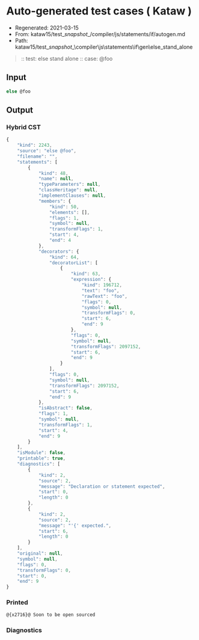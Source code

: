 # Auto-generated test cases ( Kataw )
- Regenerated: 2021-03-15
- From: kataw15/test\__snapshot__/compiler/js/statements/if/autogen.md
- Path: kataw15/test\__snapshot__\compiler\js\statements\if\gen\else_stand_alone
> :: test: else stand alone
> :: case: @foo
## Input

`````js
else @foo
`````

## Output

### Hybrid CST

```javascript
{
    "kind": 2243,
    "source": "else @foo",
    "filename": "",
    "statements": [
        {
            "kind": 48,
            "name": null,
            "typeParameters": null,
            "classHeritage": null,
            "implementClauses": null,
            "members": {
                "kind": 50,
                "elements": [],
                "flags": 1,
                "symbol": null,
                "transformFlags": 1,
                "start": 4,
                "end": 4
            },
            "decorators": {
                "kind": 64,
                "decoratorList": [
                    {
                        "kind": 63,
                        "expression": {
                            "kind": 196712,
                            "text": "foo",
                            "rawText": "foo",
                            "flags": 0,
                            "symbol": null,
                            "transformFlags": 0,
                            "start": 6,
                            "end": 9
                        },
                        "flags": 0,
                        "symbol": null,
                        "transformFlags": 2097152,
                        "start": 6,
                        "end": 9
                    }
                ],
                "flags": 0,
                "symbol": null,
                "transformFlags": 2097152,
                "start": 6,
                "end": 9
            },
            "isAbstract": false,
            "flags": 1,
            "symbol": null,
            "transformFlags": 1,
            "start": 4,
            "end": 9
        }
    ],
    "isModule": false,
    "printable": true,
    "diagnostics": [
        {
            "kind": 2,
            "source": 2,
            "message": "Declaration or statement expected",
            "start": 0,
            "length": 0
        },
        {
            "kind": 2,
            "source": 2,
            "message": "'{' expected.",
            "start": 6,
            "length": 0
        }
    ],
    "original": null,
    "symbol": null,
    "flags": 0,
    "transformFlags": 0,
    "start": 0,
    "end": 9
}
```

### Printed

```javascript
@{x2716}@ Soon to be open sourced
```

### Diagnostics

```javascript

```

